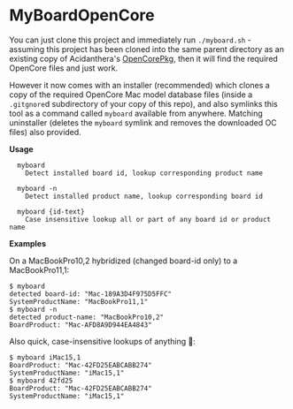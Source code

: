 # MyBoardOpenCore

You can just clone this project and immediately run `./myboard.sh` - assuming this project has been cloned into the same parent directory as an existing copy of Acidanthera's [OpenCorePkg](https://github.com/acidanthera/OpenCorePkg), then it will find the required OpenCore files and just work.

However it now comes with an installer (recommended) which clones a copy of the required OpenCore Mac model database files (inside a `.gitgnore`d subdirectory of your copy of this repo), and also symlinks this tool as a command called `myboard` available from anywhere. Matching uninstaller (deletes the `myboard` symlink and removes the downloaded OC files) also provided.

**Usage**

```
  myboard
    Detect installed board id, lookup corresponding product name

  myboard -n
    Detect installed product name, lookup corresponding board id

  myboard {id-text}
    Case insensitive lookup all or part of any board id or product name
```

**Examples**

On a MacBookPro10,2 hybridized (changed board-id only) to a MacBookPro11,1:

```
$ myboard
detected board-id: "Mac-189A3D4F975D5FFC"
SystemProductName: "MacBookPro11,1"
$ myboard -n
detected product-name: "MacBookPro10,2"
BoardProduct: "Mac-AFD8A9D944EA4843"
```

Also quick, case-insensitive lookups of anything 🥳:

```
$ myboard iMac15,1
BoardProduct: "Mac-42FD25EABCABB274"
SystemProductName: "iMac15,1"
$ myboard 42fd25
BoardProduct: "Mac-42FD25EABCABB274"
SystemProductName: "iMac15,1"
```


